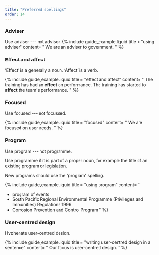 ```yaml
---
title: "Preferred spellings"
order: 14
---
```


### Adviser

Use adviser --- not advisor.
{% include guide_example.liquid
  title = "using adviser"
  content= "
We are an adviser to government.
"
%}

### Effect and affect

‘Effect’ is a generally a noun. ‘Affect’ is a verb.

{% include guide_example.liquid
  title = "effect and affect"
  content= "
The training has had an **effect** on performance. The training has started to **affect** the team's performance.
"
%}

### Focused

Use focused --- not focussed.

{% include guide_example.liquid
  title = "focused"
  content= "
We are focused on user needs.
"
%}

### Program

Use program --- not programme.

Use programme if it is part of a proper noun, for example the title of an existing program or legislation.

New programs should use the 'program' spelling.

{% include guide_example.liquid
  title = "using program"
  content= "
- program of events
- South Pacific Regional Environmental Programme (Privileges and Immunities) Regulations 1996
- Corrosion Prevention and Control Program
"
%}

### User-centred design

Hyphenate user-centred design.

{% include guide_example.liquid
  title = "writing user-centred design in a sentence"
  content= "
Our focus is user-centred design.
"
%}
